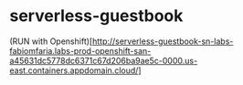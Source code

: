 # serverless-guestbook

(RUN with Openshift)[http://serverless-guestbook-sn-labs-fabiomfaria.labs-prod-openshift-san-a45631dc5778dc6371c67d206ba9ae5c-0000.us-east.containers.appdomain.cloud/]
